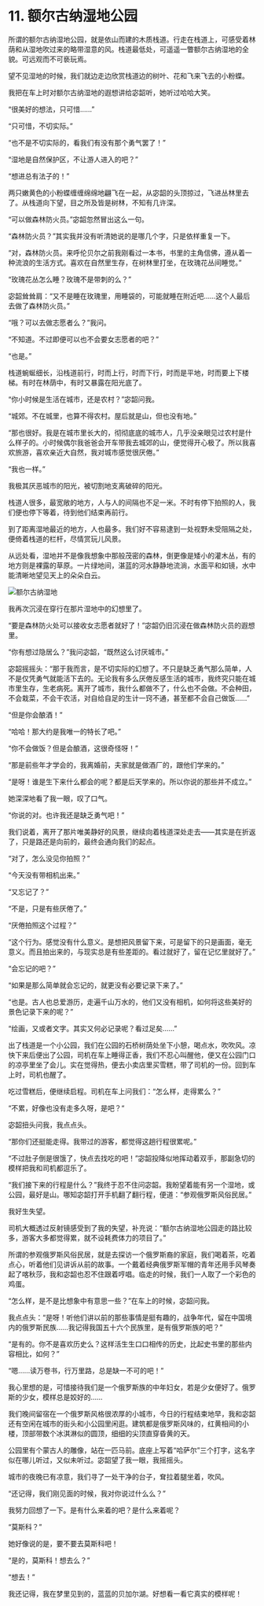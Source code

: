 # 11. 额尔古纳湿地公园

所谓的额尔古纳湿地公园，就是依山而建的木质栈道。行走在栈道上，可感受着林荫和从湿地吹过来的略带湿意的风。栈道最低处，可遥遥一瞥额尔古纳湿地的全貌。可远观而不可亵玩焉。

望不见湿地的时候，我们就边走边欣赏栈道边的树叶、花和飞来飞去的小粉蝶。

我把在车上时对额尔古纳湿地的遐想讲给宓韶听，她听过哈哈大笑。

“很美好的想法，只可惜……”

“只可惜，不切实际。”

“也不是不切实际的，看我们有没有那个勇气罢了！”

“湿地是自然保护区，不让游人进入的吧？”

“想进总有法子的！”

两只嫩黄色的小粉蝶缠缠绵绵地翩飞在一起，从宓韶的头顶掠过，飞进丛林里去了。从栈道向下望，目之所及皆是树林，不知有几许深。

“可以做森林防火员。”宓韶忽然冒出这么一句。

“森林防火员？”其实我并没有听清她说的是哪几个字，只是依样重复一下。

“对，森林防火员。来呼伦贝尔之前我刚看过一本书，书里的主角信佛，遵从着一种流浪的生活方式。喜欢在自然里生存，在树林里打坐，在玫瑰花丛间睡觉。”

“玫瑰花丛怎么睡？玫瑰不是带刺的么？”

宓韶耸耸肩：“又不是睡在玫瑰里，用睡袋的，可能就睡在附近吧……这个人最后去做了森林防火员。”

“哦？可以去做志愿者么？”我问。

“不知道。不过即便可以也不会要女志愿者的吧？”

“也是。”

栈道蜿蜒细长，沿栈道前行，时而上行，时而下行，时而是平地，时而要上下楼梯。有时在林荫中，有时又暴露在阳光底了。

“你小时候是生活在城市，还是农村？”宓韶问我。

“城郊。不在城里，也算不得农村。屋后就是山，但也没有地。”

“那也很好。我是在城市里长大的，彻彻底底的城市人，几乎没亲眼见过农村是什么样子的。小时候偶尔我爸爸会开车带我去城郊的山，便觉得开心极了。所以我喜欢旅游，喜欢亲近大自然，我对城市感觉很厌倦。”

“我也一样。”

我极其厌恶城市的阳光，被切割地支离破碎的阳光。

栈道人很多，最宽敞的地方，人与人的间隔也不足一米。不时有停下拍照的人，我们便也停下等着，待到他们结束再前行。

到了距离湿地最近的地方，人也最多。我们好不容易逮到一处视野未受阻隔之处，便倚着栈道的栏杆，尽情赏玩儿风景。

从远处看，湿地并不是像我想象中那般茂密的森林，倒更像是矮小的灌木丛，有的地方则是裸露的草原。一片绿地间，湛蓝的河水静静地流淌，水面平和如镜，水中能清晰地望见天上的朵朵白云。

![额尔古纳湿地](/img/hulunbeier/eerguna.jpg)

我再次沉浸在穿行在那片湿地中的幻想里了。

“要是森林防火处可以接收女志愿者就好了！”宓韶仍旧沉浸在做森林防火员的遐想里。

“你有想过隐居么？”我问宓韶，“既然这么讨厌城市。”

宓韶摇摇头：“那于我而言，是不切实际的幻想了。不只是缺乏勇气那么简单，人不是仅凭勇气就能活下去的。无论我有多么厌倦反感生活的城市，我终究只能在城市里生存，生老病死。离开了城市，我什么都做不了，什么也不会做。不会种田，不会栽菜，不会干农活，对自给自足的生计一窍不通，甚至都不会自己做饭……”

“但是你会酿酒！”

“哈哈！那大约是我唯一的特长了吧。”

“你不会做饭？但是会酿酒，这很奇怪呀！”

“那是前些年才学会的，我离婚前，夫家就是做酒厂的，跟他们学来的。”

“是呀！谁是生下来什么都会的呢？都是后天学来的。所以你说的那些并不成立。”

她深深地看了我一眼，叹了口气。

“你说的对。也许我还是缺乏勇气吧！”

我们说着，离开了那片唯美静好的风景，继续向着栈道深处走去——其实是在折返了，只是路还是向前的，最终会通向我们的起点。

“对了，怎么没见你拍照？”

“今天没有带相机出来。”

“又忘记了？”

“不是，只是有些厌倦了。”

“厌倦拍照这个过程？”

“这个行为。感觉没有什么意义。是想把风景留下来，可是留下的只是画面，毫无意义。而且拍出来的，与现实总是有些差距的。看过就好了，留在记忆里就好了。”

“会忘记的吧？”

“如果是那么简单就会忘记的，就更没有必要记录下来了。”

“也是。古人也总爱游历，走遍千山万水的，他们又没有相机，如何将这些美好的景色记录下来的呢？”

“绘画，又或者文字。其实又何必记录呢？看过足矣……”

出了栈道是一个小公园，我们在公园的石桥树荫处坐下小憩，喝点水，吹吹风。凉快下来后便出了公园，司机在车上睡得正香，我们不忍心叫醒他，便又在公园门口的凉亭里坐了会儿。实在觉得热，便去小卖店里买雪糕，带了司机的一份。回到车上时，司机也醒了。

吃过雪糕后，便继续启程。司机在车上问我们：“怎么样，走得累么？”

“不累，好像也没有走多久呀，是吧？“

宓韶扭头问我，我点点头。

“那你们还挺能走得。我带过的游客，都觉得这趟行程很累呢。”

“不过肚子倒是很饿了，快点去找吃的吧！”宓韶投降似地挥动着双手，那副急切的模样把我和司机都逗乐了。

“我们接下来的行程是什么？”我终于忍不住问宓韶。我盼望着能有另一个湿地，或公园，最好是山。哪知宓韶打开手机翻了翻行程，便道：“参观俄罗斯风俗民居。”

我好生失望。

司机大概透过反射镜感受到了我的失望，补充说：“额尔古纳湿地公园走的路比较多，游客大多都觉得累，就不设耗费体力的项目了。”

所谓的参观俄罗斯风俗民居，就是去探访一个俄罗斯裔的家庭，我们喝着茶，吃着点心，听着他们见讲诉从前的故事。一个戴着经典俄罗斯军帽的青年还用手风琴奏起了喀秋莎，我和宓韶也忍不住跟着哼唱。临走的时候，我们一人取了一个彩色的鸡蛋。

“怎么样，是不是比想象中有意思一些？”在车上的时候，宓韶问我。

我点点头：“是呀！听他们讲以前的那些事情是挺有趣的，战争年代，留在中国境内的俄罗斯民族……我记得我国五十六个民族里，是有俄罗斯族的吧？”

“是有的。你不是喜欢历史么？这样活生生口口相传的历史，比起史书里的那些内容相比，如何？”

“嗯……读万卷书，行万里路，总是缺一不可的吧！”

我心里想的是，可惜接待我们是一个俄罗斯族的中年妇女，若是少女便好了。俄罗斯的少女，模样总是姣好的……

我们晚间留宿在一个俄罗斯风格很浓厚的小城市，今日的行程结束地早，我和宓韶还有空闲在城市的街头和小公园里闲逛。建筑都是俄罗斯风味的，红黄相间的小楼，顶部带数个冰淇淋似的圆顶，细细的尖顶直穿昏黄的天。

公园里有个蒙古人的雕像，站在一匹马前。底座上写着“哈萨尔”三个打字，这名字似在哪儿听过，又似未听过。宓韶望了我一眼，我摇摇头。

城市的夜晚已有凉意，我们寻了一处干净的台子，耷拉着腿坐着，吹风。

“还记得，我们刚见面的时候，我对你说过什么么？”

我努力回想了一下。是有什么来着的吧？是什么来着呢？

“莫斯科？”

她好像说的是，要不要去莫斯科吧！

“是的，莫斯科！想去么？”

“想去！”

我还记得，我在梦里见到的，蓝蓝的贝加尔湖。好想看一看它真实的模样呢！

